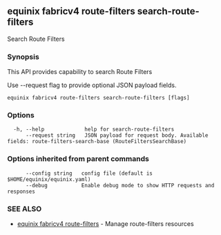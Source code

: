 ## equinix fabricv4 route-filters search-route-filters

Search Route Filters

### Synopsis

This API provides capability to search Route Filters

Use --request flag to provide optional JSON payload fields.

```
equinix fabricv4 route-filters search-route-filters [flags]
```

### Options

```
  -h, --help             help for search-route-filters
      --request string   JSON payload for request body. Available fields: route-filters-search-base (RouteFiltersSearchBase)
```

### Options inherited from parent commands

```
      --config string   config file (default is $HOME/equinix/equinix.yaml)
      --debug           Enable debug mode to show HTTP requests and responses
```

### SEE ALSO

* [equinix fabricv4 route-filters](equinix_fabricv4_route-filters.md)	 - Manage route-filters resources

